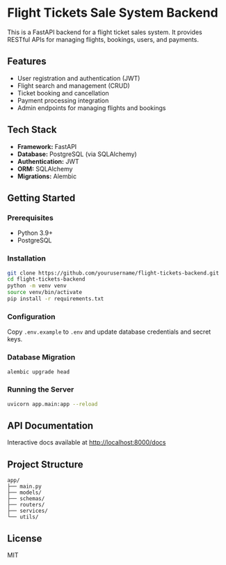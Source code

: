 # Flight Tickets Sale System Backend

This is a FastAPI backend for a flight ticket sales system. It provides RESTful APIs for managing flights, bookings, users, and payments.

## Features

- User registration and authentication (JWT)
- Flight search and management (CRUD)
- Ticket booking and cancellation
- Payment processing integration
- Admin endpoints for managing flights and bookings

## Tech Stack

- **Framework:** FastAPI
- **Database:** PostgreSQL (via SQLAlchemy)
- **Authentication:** JWT
- **ORM:** SQLAlchemy
- **Migrations:** Alembic

## Getting Started

### Prerequisites

- Python 3.9+
- PostgreSQL

### Installation

```bash
git clone https://github.com/yourusername/flight-tickets-backend.git
cd flight-tickets-backend
python -m venv venv
source venv/bin/activate
pip install -r requirements.txt
```

### Configuration

Copy `.env.example` to `.env` and update database credentials and secret keys.

### Database Migration

```bash
alembic upgrade head
```

### Running the Server

```bash
uvicorn app.main:app --reload
```

## API Documentation

Interactive docs available at [http://localhost:8000/docs](http://localhost:8000/docs)

## Project Structure

```
app/
├── main.py
├── models/
├── schemas/
├── routers/
├── services/
└── utils/
```

## License

MIT
